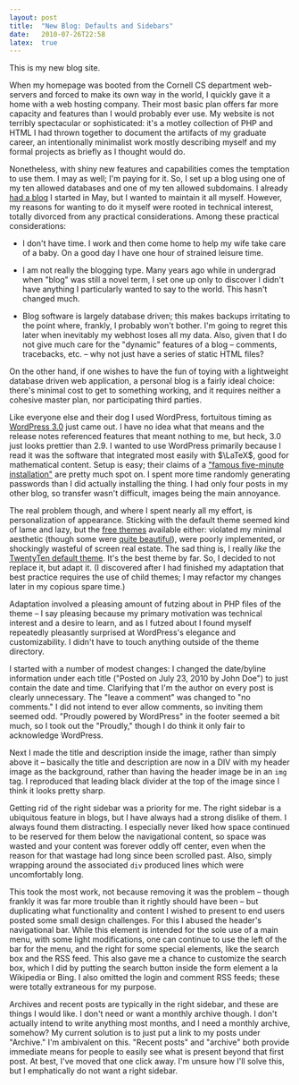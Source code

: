 ```yaml
---
layout: post
title:  "New Blog: Defaults and Sidebars"
date:   2010-07-26T22:58
latex:  true
---
```


This is my new blog site.

When my homepage was booted from the Cornell CS department web-servers and
forced to make its own way in the world, I quickly gave it a home with a web
hosting company. Their most basic plan offers far more capacity and features
than I would probably ever use. My website is not terribly spectacular or
sophisticated: it's a motley collection of PHP and HTML I had thrown together to
document the artifacts of my graduate career, an intentionally minimalist work
mostly describing myself and my formal projects as briefly as I thought would
do.

Nonetheless, with shiny new features and capabilities comes the temptation to
use them. I may as well; I'm paying for it. So, I set up a blog using one of my
ten allowed databases and one of my ten allowed subdomains. I already [had a
blog][firstblog] I started in May, but I wanted to maintain it all myself.
However, my reasons for wanting to do it myself were rooted in technical
interest, totally divorced from any practical considerations. Among these
practical considerations:

* I don't have time. I work and then come home to help my wife take care of a
  baby. On a good day I have one hour of strained leisure time.

* I am not really the blogging type. Many years ago while in undergrad when
  "blog" was still a novel term, I set one up only to discover I didn't have
  anything I particularly wanted to say to the world. This hasn't changed much.

* Blog software is largely database driven; this makes backups irritating to the
  point where, frankly, I probably won't bother. I'm going to regret this later
  when inevitably my webhost loses all my data. Also, given that I do not give
  much care for the "dynamic" features of a blog – comments, tracebacks, etc. –
  why not just have a series of static HTML files?

On the other hand, if one wishes to have the fun of toying with a lightweight
database driven web application, a personal blog is a fairly ideal choice:
there's minimal cost to get to something working, and it requires neither a
cohesive master plan, nor participating third parties.

Like everyone else and their dog I used WordPress, fortuitous timing as
[WordPress 3.0][wordpress] just came out. I have no idea what that means and the
release notes referenced features that meant nothing to me, but heck, 3.0 just
looks prettier than 2.9. I wanted to use WordPress primarily because I read it
was the software that integrated most easily with $\LaTeX$, good for
mathematical content. Setup is easy; their claims of a ["famous five-minute
installation"][install] are pretty much spot on. I spent more time randomly
generating passwords than I did actually installing the thing. I had only four
posts in my other blog, so transfer wasn't difficult, images being the main
annoyance.

The real problem though, and where I spent nearly all my effort, is
personalization of appearance. Sticking with the default theme seemed kind of
lame and lazy, but the [free themes][themes] available either: violated my
minimal aesthetic (though some were [quite beautiful][motion-theme]), were
poorly implemented, or shockingly wasteful of screen real estate. The sad thing
is, I really *like* the [TwentyTen default theme][twentyten-theme]. It's the
best theme by far. So, I decided to not replace it, but adapt it. (I discovered
after I had finished my adaptation that best practice requires the use of child
themes; I may refactor my changes later in my copious spare time.)

Adaptation involved a pleasing amount of futzing about in PHP files of the theme
– I say pleasing because my primary motivation was technical interest and a
desire to learn, and as I futzed about I found myself repeatedly pleasantly
surprised at WordPress's elegance and customizability. I didn't have to touch
anything outside of the theme directory.

I started with a number of modest changes: I changed the date/byline information
under each title ("Posted on July 23, 2010 by John Doe") to just contain the
date and time. Clarifying that I'm the author on every post is clearly
unnecessary. The "leave a comment" was changed to "no comments." I did not
intend to ever allow comments, so inviting them seemed odd. "Proudly powered by
WordPress" in the footer seemed a bit much, so I took out the "Proudly," though
I do think it only fair to acknowledge WordPress.

Next I made the title and description inside the image, rather than simply above
it – basically the title and description are now in a DIV with my header image
as the background, rather than having the header image be in an `img` tag. I
reproduced that leading black divider at the top of the image since I think it
looks pretty sharp.

Getting rid of the right sidebar was a priority for me. The right sidebar is a
ubiquitous feature in blogs, but I have always had a strong dislike of them. I
always found them distracting. I especially never liked how space continued to
be reserved for them below the navigational content, so space was wasted and
your content was forever oddly off center, even when the reason for that wastage
had long since been scrolled past. Also, simply wrapping around the associated
`div` produced lines which were uncomfortably long.

This took the most work, not because removing it was the problem – though
frankly it was far more trouble than it rightly should have been – but
duplicating what functionality and content I wished to present to end users
posted some small design challenges. For this I abused the header's navigational
bar. While this element is intended for the sole use of a main menu, with some
light modifications, one can continue to use the left of the bar for the menu,
and the right for some special elements, like the search box and the RSS feed.
This also gave me a chance to customize the search box, which I did by putting
the search button inside the form element a la Wikipedia or Bing. I also omitted
the login and comment RSS feeds; these were totally extraneous for my purpose.

Archives and recent posts are typically in the right sidebar, and these are
things I would like. I don't need or want a monthly archive though. I don't
actually intend to write anything most months, and I need a monthly archive,
somehow? My current solution is to just put a link to my posts under "Archive."
I'm ambivalent on this. "Recent posts" and "archive" both provide immediate
means for people to easily see what is present beyond that first post. At best,
I've moved that one click away. I'm unsure how I'll solve this, but I
emphatically do not want a right sidebar.

[firstblog]: http://pkingzombiespy.blogspot.com
[wordpress]: http://wordpress.org/
[install]: http://codex.wordpress.org/Installing_WordPress
[themes]: http://wordpress.org/extend/themes/
[motion-theme]: http://85ideas.com/public-releases/wordpress-theme-motion/
[twentyten-theme]: http://wordpress.org/extend/themes/twentyten
